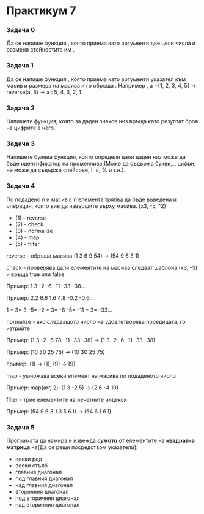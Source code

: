# Практикум 7

### Задача 0

Да се напише функция , която приема като аргументи две цели числа и
разменя стойностите им .

### Задача 1

Да се напише функция , която приема като аргументи указател към масив и размера на масива и го обръща . Например , а ={1, 2, 3, 4, 5} → reverse(a, 5) → a : 5, 4, 3, 2, 1.

### Задача 2
Напишете функция, която за даден знаков низ връща като резултат броя на цифрите в него.

### Задача 3
Напишете булева функция, която определя дали даден низ може да бъде идентификатор на променлива.(Може да съдържа букви,_, цифри, не може да съдържа спейсове, !, #, % и т.н.).

### Задача 4

По подадено n и масив с n елемента трябва да бъде въведена и операция, която вие да извършите върху масива.
(х3, -5, ^2)
* (1) - reverse
* (2) - check
* (3) - normalize
* (4) - map
* (5) - filter

reverse - обръща масива (1 3 6 9 54) -> (54 9 6 3 1)

check - проверява дали елементите на масива следват шаблона (х3, -5) и връща true или false

Пример: 1 3 -2 -6 -11 -33 -38...

Пример: 2.2 6.6 1.6 4.8 -0.2 -0.6...

1 * 3= 3 -5= -2 * 3= -6 -5= -11 * 3= -33...

normalize - ако следващото число не удовлетворява поредицата, го изтрийте

Пример: (1 3 -2 -6 78 -11 -33 -38) -> (1 3 -2 -6 -11 -33 -38)

Пример: (10 30 25 75) -> (10 30 25 75)

пример: (1) -> (1), (9) -> (9)

map - умножава всеки елемент на масива по подаденото число

Пример: map(arr, 2): (1 3 -2 5) -> (2 6 -4 10)

filter - трие елементите на нечетните индекси

Пример: (54 9 6 3 1 3.5 6.1) -> (54 6 1 6.1)

### Задача 5
Програмата да намира и извежда ***сумата*** от елементите на **квадратна матрица** на(Да се реши посредством указатели):

   * всеки ред
   * всеки стълб
   * главния диагонал
   * под главния диагонал
   * над главния диагонал
   * вторичния диагонал
   * под вторичния диагонал
   * над вторичния диагонал
